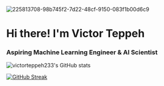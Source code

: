 
![225813708-98b745f2-7d22-48cf-9150-083f1b00d6c9](https://github.com/user-attachments/assets/2171fb28-f3a5-4c34-872f-ed9a8ee6ce0b)

# Hi there! I'm Victor Teppeh
### Aspiring Machine Learning Engineer & AI Scientist 

![victorteppeh233's GitHub stats](https://github-readme-stats.vercel.app/api?username=victorteppeh233&show_icons=true&theme=synthwave&rank_icon=github)

[![GitHub Streak](https://streak-stats.demolab.com/?user=victorteppeh233&theme=dark)](https://git.io/streak-stats)
